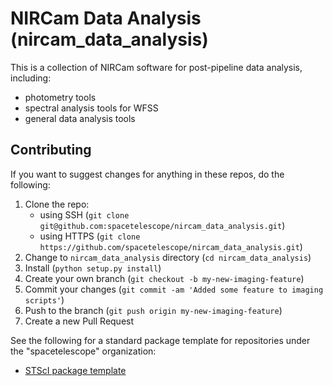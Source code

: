 # NIRCam Data Analysis (nircam_data_analysis)

This is a collection of NIRCam software for post-pipeline data analysis, including:

- photometry tools
- spectral analysis tools for WFSS
- general data analysis tools




## Contributing

If you want to suggest changes for anything in these repos, do the following:

1. Clone the repo:
   * using SSH (`git clone git@github.com:spacetelescope/nircam_data_analysis.git`)
   * using HTTPS (`git clone https://github.com/spacetelescope/nircam_data_analysis.git`)
2. Change to `nircam_data_analysis` directory (`cd nircam_data_analysis`)
3. Install (`python setup.py install`)
2. Create your own branch (`git checkout -b my-new-imaging-feature`)
3. Commit your changes (`git commit -am 'Added some feature to imaging scripts'`)
4. Push to the branch (`git push origin my-new-imaging-feature`)
5. Create a new Pull Request

See the following for a standard package template for repositories under the "spacetelescope" organization:

- [STScI package template](https://github.com/spacetelescope/stsci-package-template)
